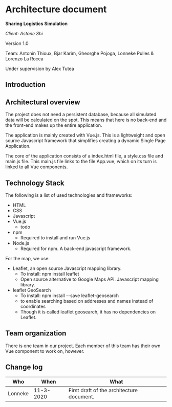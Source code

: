 
# Architecture document

<!-- The goal of this document is to allow you to present the architecture of what you have already but also what you are aiming at. (e.g. if you plan to use Angular on the front-end, but didn’t start using it yet, do mention this). One of the goals of this document is to make sure that the SE Staff has a good overview of what everybody is doing so we can offer you the best advice :)
-->

<!-- A nice cover:...will make the us happy. Add the project title, the client, the team names, TA name and the document version.
-->
<b>Sharing Logistics Simulation</b>

<i>Client: Astone Shi</i>

Version 1.0

Team:       Antonin Thioux, Bjar Karim, Gheorghe Pojoga, Lonneke Pulles & Lorenzo La Rocca

Under supervision by Alex Tutea

## Introduction
<!-- A brief introduction to the product, highlighting the specifics that influence the architecture and design choices.-->




## Architectural overview
<!-- Architectural overview: What components are there and what are their functions?How are components connected/communicating?If a more general principle or a paradigm is applied that is worth mentioning, mention it.-->

The project does not need a persistent database, because all simulated data will be calculated on the spot. This means that
here is no back-end and the front-end makes up the entire application.

The application is mainly created with Vue.js. This is a lightweight and open source
Javascript framework that simplifies creating a dynamic Single Page Application.

<!-- Create nice schema to clarify architecture! -->

The core of the application consists of a index.html file, a style.css file and main.js file.
This main.js file links to the file App.vue, which on its turn is linked to all Vue components.


## Technology Stack
<!-- Technology Stack: What programming languages are being used? What technologies are being used (Frameworks, libraries, platform, peripherals)? If different components have different technologies, present them individually.-->

The following is a list of used technologies and frameworks:

- HTML
- CSS
- Javascript
- Vue.js
  - todo
- npm
  - Required to install and run Vue.js
- Node.js
  - Required for npm. A back-end javascript framework.

For the map, we use:
- Leaflet, an open source Javascript mapping library.
  - To install: npm install leaflet
  - Open source alternative to Google Maps API. Javascript mapping library.
- leaflet GeoSearch
  - To install: npm install --save leaflet-geosearch
  - to enable searching based on addresses and names instead of coordinates
  - Though it is called leaflet geosearch, it has no dependencies on Leaflet.

## Team organization
<!-- Team Organization: What teams are there and what are their responsibilities? Are the team responsibilities focused on different components?-->

There is one team in our project. Each member of this team has their own Vue component to work on, however.



## Change log
<!-- Change Log: Descriptive list of changes made to the document tagged with date and author.-->

| Who | When | What |
| --- | --- | --- |
| Lonneke | 11-3-2020 | First draft of the architecture document.